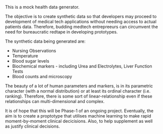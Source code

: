 This is a mock health data generator.

The objective is to create synthetic data so that developers may proceed to development of medical tech applications without needing access to actual patients data. Therefore, budding medtech entrepreeurs can circumvent the need for bureaucratic redtape in developing prototypes.

The synthetic data being generated are:

- Nursing Observations
- Temperature
- Blood sugar levels
- Biochemical markers - including Urea and Electrolytes, Liver Function Tests
- Blood counts and microscopy

The beauty of a lot of human parameters and markers, is in its parametric character (with a normal distribution) or at least its ordinal character (i.e. ranking). Therefore, there is some sort of linear-relationship even if these relationships can multi-dimensional and complex.

It is of hope that this will be Phase-1 of an ongoing project. Eventually, the aim is to create a proptotype that utilises machine learning to make rapid moment-by-moment clinical decicisions. Also, to help supplement as well as justify clinical decisions.
